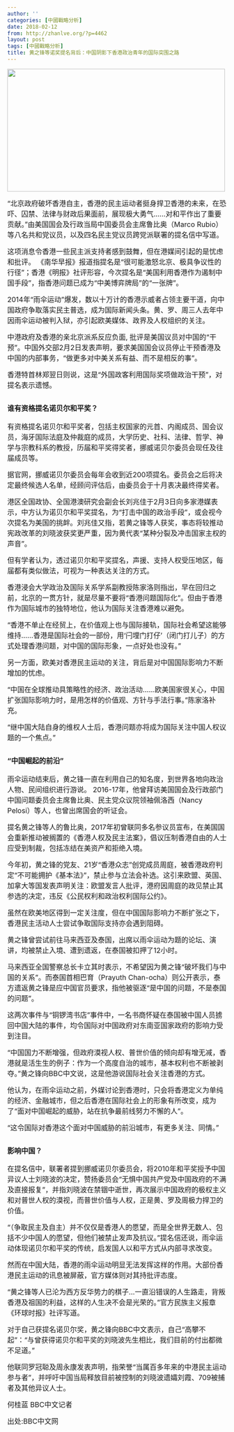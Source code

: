 ```yaml
---
author: ''
categories: [中國戰略分析]
date: 2018-02-12
from: http://zhanlve.org/?p=4462
layout: post
tags: [中國戰略分析]
title: 黄之锋等诺奖提名背后：中国阴影下香港政治青年的国际突围之路
---
```


<div id="entry">
<div class="at-above-post addthis_tool" data-url="http://zhanlve.org/?p=4462">
</div>
<p>
</p>
<p>
<img alt="" class="aligncenter size-full wp-image-4463" height="281" sizes="(max-width: 500px) 100vw, 500px" src="http://zhanlve.org/wp-content/uploads/2018/02/p1963371a167320933-ss.jpg" srcset="http://zhanlve.org/wp-content/uploads/2018/02/p1963371a167320933-ss.jpg 500w, http://zhanlve.org/wp-content/uploads/2018/02/p1963371a167320933-ss-300x169.jpg 300w" width="500"/>
</p>
<p>
</p>
<p>
<span style="font-size: 12pt;">
   “北京政府破坏香港自主，香港的民主运动者挺身捍卫香港的未来，在恐吓、囚禁、法律与财政后果面前，展现极大勇气……对和平作出了重要贡献。”由美国国会及行政当局中国委员会主席鲁比奥（Marco Rubio）等八名共和党议员，以及四名民主党议员跨党派联署的提名信中写道。
  </span>
</p>
<p>
<span style="font-size: 12pt;">
   这项消息令香港一些民主派支持者感到鼓舞，但在港媒间引起的是忧虑和批评。 《南华早报》报道指提名是“很可能激怒北京、极具争议性的行径”；香港《明报》社评形容，今次提名是“美国利用香港作为遏制中国手段”，指香港问题已成为“中美博弈牌局”的“一张牌”。
  </span>
</p>
<p>
<span style="font-size: 12pt;">
   2014年“雨伞运动”爆发，数以十万计的香港示威者占领主要干道，向中国政府争取落实民主普选，成为国际新闻头条。黄、罗、周三人去年中因雨伞运动被判入狱，亦引起欧美媒体、政界及人权组织的关注。
  </span>
</p>
<p>
<span style="font-size: 12pt;">
   中港政府及香港的亲北京派系反应负面, 批评是美国议员对中国的“干预”。中国外交部2月2日发表声明，要求美国国会议员停止干预香港及中国的内部事务，“做更多对中美关系有益、而不是相反的事”。
  </span>
</p>
<p>
<span style="font-size: 12pt;">
   香港特首林郑翌日则说，这是“外国政客利用国际奖项做政治干预”，对提名表示遗憾。
  </span>
</p>
<h2 class="story-body__crosshead">
</h2>
<h2 class="story-body__crosshead">
</h2>
<h2 class="story-body__crosshead">
<span style="font-size: 12pt;">
   谁有资格提名诺贝尔和平奖？
  </span>
</h2>
<p>
</p>
<p>
<span style="font-size: 12pt;">
   有资格提名诺贝尔和平奖者，包括主权国家的元首、内阁成员、国会议员，海牙国际法庭及仲裁庭的成员，大学历史、社科、法律、哲学、神学与宗教科系的教授，历届和平奖得奖者，挪威诺贝尔委员会现任及往届成员等。
  </span>
</p>
<p>
<span style="font-size: 12pt;">
   据官网，挪威诺贝尔委员会每年会收到近200项提名。委员会之后将决定最终候选人名单，经顾问评估后，由委员会于十月表决最终得奖者。
  </span>
</p>
<p>
<span style="font-size: 12pt;">
   港区全国政协、全国港澳研究会副会长刘兆佳于2月3日向多家港媒表示，中方认为诺贝尔和平奖提名，为“打击中国的政治手段”，或会视今次提名为美国的挑衅。刘兆佳又指，若黄之锋等人获奖，事态将较推动宪政改革的刘晓波获奖更严重，因为黄代表“某种分裂及冲击国家主权的声音”。
  </span>
</p>
<p>
<span style="font-size: 12pt;">
   但有学者认为，透过诺贝尔和平奖提名，声援、支持人权受压地区，每届都有类似做法，可视为一种表达关注的方式。
  </span>
</p>
<p>
<span style="font-size: 12pt;">
   香港浸会大学政治及国际关系学系副教授陈家洛则指出，早在回归之前，北京的一贯方针，就是尽量不要将“香港问题国际化”。但由于香港作为国际城市的独特地位，他认为国际关注香港难以避免。
  </span>
</p>
<p>
<span style="font-size: 12pt;">
   “香港不单止在经贸上，在价值观上也与国际接轨，国际社会希望这能够维持……香港是国际社会的一部份，用‘闩埋门打仔’（闭门打儿子）的方式处理香港问题，对中国的国际形象，一点好处也没有。”
  </span>
</p>
<p>
<span style="font-size: 12pt;">
   另一方面，欧美对香港民主运动的关注，背后是对中国国际影响力不断增加的忧虑。
  </span>
</p>
<p>
<span style="font-size: 12pt;">
   “中国在全球推动具策略性的经济、政治活动……欧美国家很关心，中国扩张国际影响力时，是用怎样的价值观、方针与手法行事。”陈家洛补充。
  </span>
</p>
<p>
<span style="font-size: 12pt;">
   “继中国大陆自身的维权人士后，香港问题亦将成为国际关注中国人权议题的一个焦点。”
  </span>
</p>
<h2 class="story-body__crosshead">
</h2>
<h2 class="story-body__crosshead">
</h2>
<h2 class="story-body__crosshead">
<span style="font-size: 12pt;">
   “中国崛起的前沿”
  </span>
</h2>
<p>
</p>
<p>
<span style="font-size: 12pt;">
   雨伞运动结束后，黄之锋一直在利用自己的知名度，到世界各地向政治人物、民间组织进行游说。 2016-17年，他曾拜访美国国会及行政部门中国问题委员会主席鲁比奥、民主党众议院领袖佩洛西（Nancy Pelosi）等人，也曾出席国会的听证会。
  </span>
</p>
<p>
<span style="font-size: 12pt;">
   提名黄之锋等人的鲁比奥，2017年初曾联同多名参议员宣布，在美国国会重新推动被搁置的《香港人权及民主法案》，倡议压制香港自由的人士应受到制裁，包括冻结在美资产和拒绝入境。
  </span>
</p>
<p>
<span style="font-size: 12pt;">
   今年初，黄之锋的党友、21岁“香港众志”创党成员周庭，被香港政府判定“不可能拥护《基本法》”，禁止参与立法会补选。这引来欧盟、英国、加拿大等国发表声明关注：欧盟发言人批评，港府因周庭的政见禁止其参选的决定，违反《公民权利和政治权利国际公约》。
  </span>
</p>
<p>
<span style="font-size: 12pt;">
   虽然在欧美地区得到一定关注度，但在中国国际影响力不断扩张之下，香港民主活动人士尝试争取国际支持亦会遇到阻碍。
  </span>
</p>
<p>
<span style="font-size: 12pt;">
   黄之锋曾尝试前往马来西亚及泰国，出席以雨伞运动为题的论坛、演讲，均被禁止入境、遭到遗返，在泰国被扣押了12小时。
  </span>
</p>
<p>
<span style="font-size: 12pt;">
   马来西亚全国警察总长卡立其时表示，不希望因为黄之锋“破坏我们与中国的关系”。而泰国首相巴育（Prayuth Chan-ocha）则公开表示，泰方遗返黄之锋是应中国官员要求，指他被驱逐“是中国的问题，不是泰国的问题”。
  </span>
</p>
<p>
<span style="font-size: 12pt;">
   这两次事件与“铜锣湾书店”事件中，一名书商怀疑在泰国被中国人员掳回中国大陆的事件，均令国际对中国政府对东南亚国家政府的影响力受到注目。
  </span>
</p>
<p>
<span style="font-size: 12pt;">
   “中国国力不断增强，但政府漠视人权、普世价值的倾向却有增无减，香港就是活生生的例子：作为一个高度自治的城市，基本权利也不断被剥夺。”黄之锋向BBC中文说，这是他游说国际社会关注香港的方式。
  </span>
</p>
<p>
<span style="font-size: 12pt;">
   他认为，在雨伞运动之前，外媒讨论到香港时，只会将香港定义为单纯的经济、金融城市，但之后香港在国际社会上的形象有所改变，成为了“面对中国崛起的威胁，站在抗争最前线努力不懈的人”。
  </span>
</p>
<p>
<span style="font-size: 12pt;">
   “这令国际对香港这个面对中国威胁的前沿城市，有更多关注、同情。”
  </span>
</p>
<h2 class="story-body__crosshead">
</h2>
<h2 class="story-body__crosshead">
</h2>
<h2 class="story-body__crosshead">
<span style="font-size: 12pt;">
   影响中国？
  </span>
</h2>
<p>
</p>
<p>
<span style="font-size: 12pt;">
   在提名信中，联署者提到挪威诺贝尔委员会，将2010年和平奖授予中国异议人士刘晓波的决定，赞扬委员会“无惧中国共产党及中国政府的不满及直接报复”，并指刘晓波在禁锢中逝世，再次展示中国政府的极权主义和对普世人权的漠视，而普世价值与人权，正是黄、罗及周极力捍卫的价值。
  </span>
</p>
<p>
<span style="font-size: 12pt;">
   “（争取民主及自主）并不仅仅是香港人的愿望，而是全世界无数人、包括不少中国人的愿望，但他们被禁止发声及抗议。”提名信还说，雨伞运动体现诺贝尔和平奖的传统，启发国人以和平方式从内部寻求改变。
  </span>
</p>
<p>
<span style="font-size: 12pt;">
   然而在中国大陆，香港的雨伞运动明显无法发挥这样的作用。大部份香港民主运动的讯息被屏蔽，官方媒体则对其持批评态度。
  </span>
</p>
<p>
<span style="font-size: 12pt;">
   “黄之锋等人已沦为西方反华势力的棋子…一直沿错误的人生路走，背叛香港及祖国的利益，这样的人生决不会是光荣的。”官方民族主义报章《环球时报》社评写道。
  </span>
</p>
<p>
<span style="font-size: 12pt;">
   对于自己获提名诺贝尔奖，黄之锋向BBC中文表示，自己“高攀不起”：“与曾获得诺贝尔和平奖的刘晓波先生相比，我们目前的付出都微不足道。”
  </span>
</p>
<p>
<span style="font-size: 12pt;">
   他联同罗冠聪及周永康发表声明，指荣誉“当属百多年来的中港民主运动参与者”，并呼吁中国当局释放目前被控制的刘晓波遗孀刘霞、709被捕者及其他异议人士。
  </span>
</p>
<p>
<span class="byline__name" style="font-size: 12pt;">
</span>
</p>
<p>
<span style="font-size: 12pt;">
<span class="byline__name">
    何桂蓝
   </span>
<span class="byline__title">
    BBC中文记者
   </span>
</span>
</p>
<p>
</p>
<p>
<span style="font-size: 12pt;">
   出处:BBC中文网
  </span>
</p>
<p>
</p>
<!-- AddThis Advanced Settings above via filter on the_content -->
<!-- AddThis Advanced Settings below via filter on the_content -->
<!-- AddThis Advanced Settings generic via filter on the_content -->
<!-- AddThis Share Buttons above via filter on the_content -->
<!-- AddThis Share Buttons below via filter on the_content -->
<div class="at-below-post addthis_tool" data-url="http://zhanlve.org/?p=4462">
</div>
<!-- AddThis Share Buttons generic via filter on the_content -->
</div>
